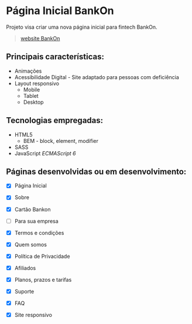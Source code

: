 # Página Inicial BankOn

Projeto visa criar uma nova página inicial para fintech BankOn.

> [website BankOn](http://www.bankon.com.br)

## Principais características:
* Animações
* Acessibilidade Digital -  Site adaptado para pessoas com deficiência
* Layout responsivo
  * Mobile
  * Tablet
  * Desktop

## Tecnologias empregadas:
* HTML5
  * BEM - block, element, modifier
* SASS
* JavaScript *ECMAScript 6*


## Páginas desenvolvidas ou em  desenvolvimento:
- [x] Página Inicial
- [x] Sobre
- [X] Cartão Bankon
- [ ] Para sua empresa
- [X] Termos e condições
- [x] Quem somos
- [X] Política de Privacidade
- [x] Afiliados
- [x] Planos, prazos e tarifas
- [x] Suporte
- [x] FAQ
- [X] Site responsivo

